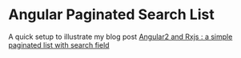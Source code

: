 # Angular Paginated Search List

A quick setup to illustrate my blog post [Angular2 and Rxjs : a simple paginated list with search field](https://blog.bouzekri.net/2016-05-15-angular2-rxjs-simple-paginated-list-with-search-field)


